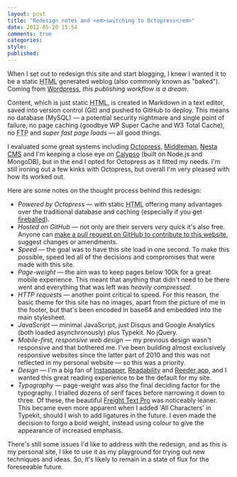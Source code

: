 ```yaml
---
layout: post
title: "Redesign notes and <em>switching to Octopress</em>"
date: 2012-05-20 15:54
comments: true
categories:
style:
published:
---
```

When I set out to redesign this site and start blogging, I knew I wanted it to be a static <abbr title="HyperText Markup Language">HTML</abbr> generated weblog (also commonly known as "baked"). Coming from [Wordpress](http://wordpress.org/), *this publishing workflow is a dream*.

Content, which is just static <abbr title="HyperText Markup Language">HTML</abbr>, is created in Markdown in a text editor, saved into version control (Git) and pushed to GitHub to deploy. This means no database (MySQL) — a potential security nightmare and single point of failure, no page caching (goodbye WP Super Cache and W3 Total Cache), no <abbr title="File Transfer Protocol">FTP</abbr> and *super fast page loads* &mdash; all good things.

I evaluated some great systems including [Octopress](http://octopress.org/), [Middleman](http://middlemanapp.com/), [Nesta CMS](http://nestacms.com/) and I'm keeping a close eye on [Calypso](http://calip.so/) (built on Node.js and MongoDB), but in the end I opted for Octopress as it fitted my needs. I'm still ironing out a few kinks with Octopress, but overall I'm very pleased with how its worked out.

Here are some notes on the thought process behind this redesign:

- <em>Powered by Octopress</em> &mdash; with static <abbr title="HyperText Markup Language">HTML</abbr> offering many advantages over the traditional database and caching (especially if you get [fireballed](http://daringfireball.net/linked/2010/08/09/fireballed)).
- *Hosted on GitHub* &mdash; not only are their servers *very* quick it's also free. Anyone can [make a pull request on GitHub to contribute to this website](https://github.com/jameslutley/jameslutley.github.com/), suggest changes or amendments.
- *Speed* &mdash; the goal was to have this site load in one second. To make this possible, speed led all of the decisions and compromises that were made with this site.
- *Page-weight* &mdash; the aim was to keep pages below 100k for a great mobile experience. This meant that anything that didn't need to be there went and everything that was left was *heavily compressed*.
- *HTTP requests* &mdash; another point critical to speed. For this reason, the basic theme for this site has no images, apart from the picture of me in the footer, but that's been encoded in base64 and embedded into the main stylesheet.
- *JavaScript* &mdash; minimal JavaScript, just Disqus and Google Analytics (both loaded asynchronously) plus Typekit. No jQuery.
- *Mobile-first, responsive web design* &mdash; my previous design wasn't responsive and that bothered me. I've been building almost exclusively responsive websites since the latter part of 2010 and this was not reflected in my personal website &mdash; so this was a priority.
- *Design* &mdash; I'm a big fan of [Instapaper](http://www.instapaper.com/), [Readability](http://www.readability.com/) and [Reeder app](http://reederapp.com/), and I wanted this great reading experience to be the default for my site.
- *Typography* &mdash; page-weight was also the final deciding factor for the typography. I trialled dozens of serif faces before narrowing it down to three. Of these, the beautiful [Freight Text Pro](https://typekit.com/fonts/freight-text-pro) was noticeably leaner. This became even more apparent when I added 'All Characters' in Typekit, should I wish to add ligatures in the future. I even made the decision to forgo a bold weight, instead using colour to give the appearance of increased emphasis.

There's still some issues I'd like to address with the redesign, and as this is my personal site, I like to use it as my playground for trying out new techniques and ideas. So, it's likely to remain in a state of flux for the foreseeable future.